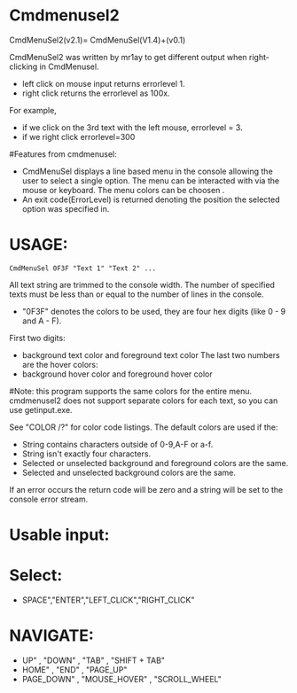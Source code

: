 # Cmdmenusel2
CmdMenuSel2(v2.1)= CmdMenuSel(V1.4)+(v0.1)

CmdMenuSel2 was written by mr1ay to get different output when right-clicking in CmdMenusel.

*  left click on mouse input returns errorlevel 1.
*  right click returns the errorlevel as 100x. 

For example,
*  if we click on the 3rd text with the left mouse, errorlevel = 3. 
*  if we right click errorlevel=300

#Features from cmdmenusel:
*  CmdMenuSel displays a line based menu in the console allowing the user to select a single option. The menu can be interacted with via the mouse or keyboard. The menu colors can be choosen .
*  An exit code(ErrorLevel) is returned denoting the position the selected option was specified in.

# USAGE:
``` CmdMenuSel 0F3F "Text 1" "Text 2" ...   ```

All text string are trimmed to the console width. The number of specified texts must be less than or equal to the number of lines in the console. 
*  "0F3F" denotes the colors to be used, they are four hex digits (like 0 - 9 and A - F). 

First two digits:
*  background text color and foreground text color 
The last two numbers are the hover colors:
*  background hover color and foreground hover color  

#Note: this program supports the same colors for the entire menu. cmdmenusel2 does not support separate colors for each text, so you can use getinput.exe.

See "COLOR /?" for color code listings.
The default colors are used if the:
*  String contains characters outside of 0-9,A-F or a-f.
*  String isn't exactly four characters.
*  Selected or unselected background and foreground colors are the same. 
*  Selected and unselected background colors are the same.  

If an error occurs the return code will be zero and a string will be set to the console error stream. 

#  Usable input:
# Select:
* SPACE","ENTER","LEFT_CLICK","RIGHT_CLICK"  

# NAVIGATE:
* UP"  , "DOWN"  , "TAB"  , "SHIFT + TAB"
* HOME"  , "END"  , "PAGE_UP" 
* PAGE_DOWN"  , "MOUSE_HOVER"  , "SCROLL_WHEEL"



